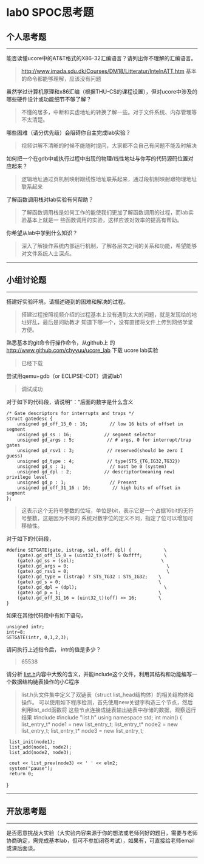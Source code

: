 # lab0 SPOC思考题

## 个人思考题

---

能否读懂ucore中的AT&T格式的X86-32汇编语言？请列出你不理解的汇编语言。

>  http://www.imada.sdu.dk/Courses/DM18/Litteratur/IntelnATT.htm
基本的命令都能够理解，应该没有问题

虽然学过计算机原理和x86汇编（根据THU-CS的课程设置），但对ucore中涉及的哪些硬件设计或功能细节不够了解？

>  不懂的居多，中断和实虚地址的转换了解一些。对于文件系统、内存管理等不太清楚。


哪些困难（请分优先级）会阻碍你自主完成lab实验？

>  视频讲解不清晰的时候不能随时提问，大家都不会自己有问题不能及时解决

如何把一个在gdb中或执行过程中出现的物理/线性地址与你写的代码源码位置对应起来？  

>   逻辑地址通过页机制映射跟线性地址联系起来，通过段机制映射跟物理地址联系起来


了解函数调用栈对lab实验有何帮助？ 

> 了解函数调用栈是如何工作的能使我们更加了解函数调用的过程，而lab实验基本上就是一
些函数调用的实验，这样应该对效率的提高有帮助。

你希望从lab中学到什么知识？

>   深入了解操作系统内部运行机制，了解各层次之间的关系和功能，希望能够对文件系统人士深点。

---

## 小组讨论题

---

搭建好实验环境，请描述碰到的困难和解决的过程。

> 搭建过程按照视频介绍的过程基本上没有遇到太大的问题，就是发现给的地址好乱，最后是问助教才
知道下哪一个，没有直接将文件上传到网络学堂方便。

熟悉基本的git命令行操作命令，从github上
的 http://www.github.com/chyyuu/ucore_lab 下载
ucore lab实验 

> 已经下载

尝试用qemu+gdb（or ECLIPSE-CDT）调试lab1   

> 调试成功

对于如下的代码段，请说明”：“后面的数字是什么含义
```
/* Gate descriptors for interrupts and traps */
struct gatedesc {
    unsigned gd_off_15_0 : 16;        // low 16 bits of offset in segment
    unsigned gd_ss : 16;            // segment selector
    unsigned gd_args : 5;            // # args, 0 for interrupt/trap gates
    unsigned gd_rsv1 : 3;            // reserved(should be zero I guess)
    unsigned gd_type : 4;            // type(STS_{TG,IG32,TG32})
    unsigned gd_s : 1;                // must be 0 (system)
    unsigned gd_dpl : 2;            // descriptor(meaning new) privilege level
    unsigned gd_p : 1;                // Present
    unsigned gd_off_31_16 : 16;        // high bits of offset in segment
};
```
 

> 这表示这个无符号整数的位域，单位是bit，表示它是一个占据16bit的无符号整数，这是因为不同的
系统对数字位的定义不同，指定了位可以增加可移植性。

对于如下的代码段，
```
#define SETGATE(gate, istrap, sel, off, dpl) {            \
    (gate).gd_off_15_0 = (uint32_t)(off) & 0xffff;        \
    (gate).gd_ss = (sel);                                \
    (gate).gd_args = 0;                                    \
    (gate).gd_rsv1 = 0;                                    \
    (gate).gd_type = (istrap) ? STS_TG32 : STS_IG32;    \
    (gate).gd_s = 0;                                    \
    (gate).gd_dpl = (dpl);                                \
    (gate).gd_p = 1;                                    \
    (gate).gd_off_31_16 = (uint32_t)(off) >> 16;        \
}
```

如果在其他代码段中有如下语句，
```
unsigned intr;
intr=8;
SETGATE(intr, 0,1,2,3);
```
请问执行上述指令后， intr的值是多少？
  

> 65538

请分析 [list.h](https://github.com/chyyuu/ucore_lab/blob/master/labcodes/lab2/libs/list.h)内容中大致的含义，并能include这个文件，利用其结构和功能编写一个数据结构链表操作的小C程序
 

> list.h头文件集中定义了双链表（struct list_head结构体）的相关结构体和操作。
可以使用如下程序检测，首先使用new关键字构造三个节点，然后利用list_add函数将
这些节点连接成链表输出链表中存储的数据，观察运行结果
#include <iostream>
#include "list.h"
using namespace std;
int main()
{
     list_entry_t* node1 = new list_entry_t;
     list_entry_t* node2 = new list_entry_t;
     list_entry_t* node3 = new list_entry_t;
     
     list_init(node1);
     list_add(node1, node2);
     list_add(node2, node3);

     cout << list_prev(node3) << ' ' << elm2;
     system("pause");
     return 0;   
}

---

## 开放思考题

---

是否愿意挑战大实验（大实验内容来源于你的想法或老师列好的题目，需要与老师协商确定，需完成基本lab，但可不参加闭卷考试），如果有，可直接给老师email或课后面谈。


>  

---
